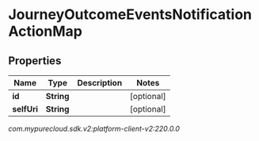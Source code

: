 # JourneyOutcomeEventsNotificationActionMap


## Properties

| Name | Type | Description | Notes |
| ------------ | ------------- | ------------- | ------------- |
| **id** | **String** |  |  [optional] |
| **selfUri** | **String** |  |  [optional] |




_com.mypurecloud.sdk.v2:platform-client-v2:220.0.0_
